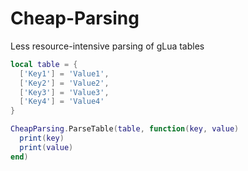 # Cheap-Parsing
Less resource-intensive parsing of gLua tables

```lua
local table = {
  ['Key1'] = 'Value1',
  ['Key2'] = 'Value2',
  ['Key3'] = 'Value3',
  ['Key4'] = 'Value4'
}

CheapParsing.ParseTable(table, function(key, value)
  print(key)
  print(value)
end)
```
